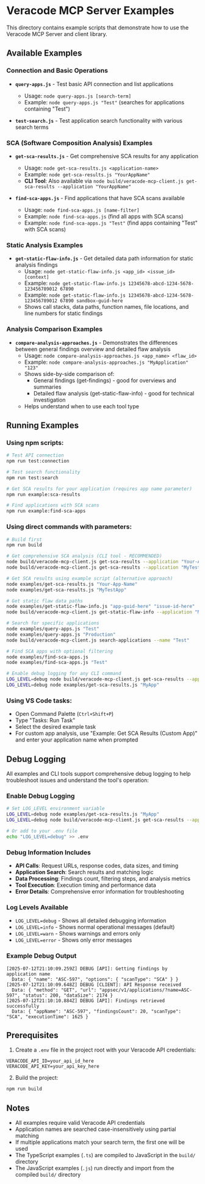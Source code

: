 # Veracode MCP Server Examples

This directory contains example scripts that demonstrate how to use the Veracode MCP Server and client library.

## Available Examples

### Connection and Basic Operations

- **`query-apps.js`** - Test basic API connection and list applications
  - Usage: `node query-apps.js [search-term]`
  - Example: `node query-apps.js "Test"` (searches for applications containing "Test")
  
- **`test-search.js`** - Test application search functionality with various search terms

### SCA (Software Composition Analysis) Examples

- **`get-sca-results.js`** - Get comprehensive SCA results for any application
  - Usage: `node get-sca-results.js <application-name>`
  - Example: `node get-sca-results.js "YourAppName"`
  - **CLI Tool**: Also available via `node build/veracode-mcp-client.js get-sca-results --application "YourAppName"`
  
- **`find-sca-apps.js`** - Find applications that have SCA scans available
  - Usage: `node find-sca-apps.js [name-filter]`
  - Example: `node find-sca-apps.js` (find all apps with SCA scans)
  - Example: `node find-sca-apps.js "Test"` (find apps containing "Test" with SCA scans)

### Static Analysis Examples

- **`get-static-flaw-info.js`** - Get detailed data path information for static analysis findings
  - Usage: `node get-static-flaw-info.js <app_id> <issue_id> [context]`
  - Example: `node get-static-flaw-info.js 12345678-abcd-1234-5678-123456789012 67890`
  - Example: `node get-static-flaw-info.js 12345678-abcd-1234-5678-123456789012 67890 sandbox-guid-here`
  - Shows call stacks, data paths, function names, file locations, and line numbers for static findings

### Analysis Comparison Examples

- **`compare-analysis-approaches.js`** - Demonstrates the differences between general findings overview and detailed flaw analysis
  - Usage: `node compare-analysis-approaches.js <app_name> <flaw_id>`
  - Example: `node compare-analysis-approaches.js "MyApplication" "123"`
  - Shows side-by-side comparison of:
    - General findings (get-findings) - good for overviews and summaries
    - Detailed flaw analysis (get-static-flaw-info) - good for technical investigation
  - Helps understand when to use each tool type

## Running Examples

### Using npm scripts:
```bash
# Test API connection
npm run test:connection

# Test search functionality  
npm run test:search

# Get SCA results for your application (requires app name parameter)
npm run example:sca-results

# Find applications with SCA scans
npm run example:find-sca-apps
```

### Using direct commands with parameters:
```bash
# Build first
npm run build

# Get comprehensive SCA analysis (CLI tool - RECOMMENDED)
node build/veracode-mcp-client.js get-sca-results --application "Your-App-Name"
node build/veracode-mcp-client.js get-sca-results --application "MyTestApp" --severity_gte 4 --only_exploitable true

# Get SCA results using example script (alternative approach)
node examples/get-sca-results.js "Your-App-Name"
node examples/get-sca-results.js "MyTestApp"

# Get static flaw data paths
node examples/get-static-flaw-info.js "app-guid-here" "issue-id-here"
node build/veracode-mcp-client.js get-static-flaw-info --application "MyApp" --issue_id "123"

# Search for specific applications
node examples/query-apps.js "Test"
node examples/query-apps.js "Production"
node build/veracode-mcp-client.js search-applications --name "Test"

# Find SCA apps with optional filtering
node examples/find-sca-apps.js
node examples/find-sca-apps.js "Test"

# Enable debug logging for any CLI command
LOG_LEVEL=debug node build/veracode-mcp-client.js get-sca-results --application "MyApp"
LOG_LEVEL=debug node examples/get-sca-results.js "MyApp"
```

### Using VS Code tasks:
- Open Command Palette (`Ctrl+Shift+P`)
- Type "Tasks: Run Task"
- Select the desired example task
- For custom app analysis, use "Example: Get SCA Results (Custom App)" and enter your application name when prompted

## Debug Logging

All examples and CLI tools support comprehensive debug logging to help troubleshoot issues and understand the tool's operation:

### Enable Debug Logging
```bash
# Set LOG_LEVEL environment variable
LOG_LEVEL=debug node examples/get-sca-results.js "MyApp"
LOG_LEVEL=debug node build/veracode-mcp-client.js get-sca-results --application "MyApp"

# Or add to your .env file
echo "LOG_LEVEL=debug" >> .env
```

### Debug Information Includes
- **API Calls**: Request URLs, response codes, data sizes, and timing
- **Application Search**: Search results and matching logic
- **Data Processing**: Findings count, filtering steps, and analysis metrics
- **Tool Execution**: Execution timing and performance data
- **Error Details**: Comprehensive error information for troubleshooting

### Log Levels Available
- `LOG_LEVEL=debug` - Shows all detailed debugging information
- `LOG_LEVEL=info` - Shows normal operational messages (default)
- `LOG_LEVEL=warn` - Shows warnings and errors only
- `LOG_LEVEL=error` - Shows only error messages

### Example Debug Output
```
[2025-07-12T21:10:09.259Z] DEBUG [API]: Getting findings by application name
  Data: { "name": "ASC-597", "options": { "scanType": "SCA" } }
[2025-07-12T21:10:09.648Z] DEBUG [CLIENT]: API Response received
  Data: { "method": "GET", "url": "appsec/v1/applications/?name=ASC-597", "status": 200, "dataSize": 2174 }
[2025-07-12T21:10:10.884Z] DEBUG [API]: Findings retrieved successfully
  Data: { "appName": "ASC-597", "findingsCount": 20, "scanType": "SCA", "executionTime": 1625 }
```

## Prerequisites

1. Create a `.env` file in the project root with your Veracode API credentials:
```
VERACODE_API_ID=your_api_id_here
VERACODE_API_KEY=your_api_key_here
```

2. Build the project:
```bash
npm run build
```

## Notes

- All examples require valid Veracode API credentials
- Application names are searched case-insensitively using partial matching
- If multiple applications match your search term, the first one will be used
- The TypeScript examples (`.ts`) are compiled to JavaScript in the `build/` directory
- The JavaScript examples (`.js`) run directly and import from the compiled `build/` directory
